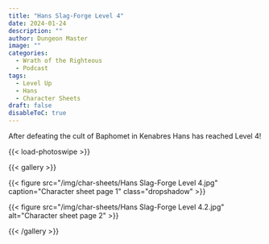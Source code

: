 ```yaml
---
title: "Hans Slag-Forge Level 4"
date: 2024-01-24
description: ""
author: Dungeon Master
image: ""
categories:
  - Wrath of the Righteous
  - Podcast
tags:
  - Level Up
  - Hans
  - Character Sheets
draft: false
disableToC: true
---
```


After defeating the cult of Baphomet in Kenabres Hans has reached Level 4!

<!--more-->

{{< load-photoswipe >}}

{{< gallery >}}

{{< figure src="/img/char-sheets/Hans Slag-Forge Level 4.jpg" caption="Character sheet page 1" class="dropshadow" >}}

{{< figure src="/img/char-sheets/Hans Slag-Forge Level 4.2.jpg" alt="Character sheet page 2" >}}

{{< /gallery >}}